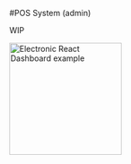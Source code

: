 #POS System (admin)

WIP

<img width="200px" src="https://github.com/renegolden/electronic_react_dashboard/blob/master/app/static/placeholder.jpg" alt="Electronic React Dashboard example">


